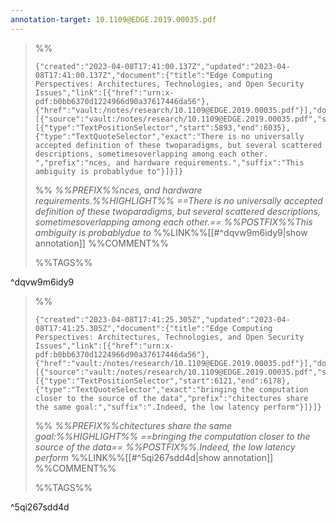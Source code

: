 ```yaml
---
annotation-target: 10.1109@EDGE.2019.00035.pdf
---
```



>%%
>```annotation-json
>{"created":"2023-04-08T17:41:00.137Z","updated":"2023-04-08T17:41:00.137Z","document":{"title":"Edge Computing Perspectives: Architectures, Technologies, and Open Security Issues","link":[{"href":"urn:x-pdf:b0bb6370d1224966d90a37617446da56"},{"href":"vault:/notes/research/10.1109@EDGE.2019.00035.pdf"}],"documentFingerprint":"b0bb6370d1224966d90a37617446da56"},"uri":"vault:/notes/research/10.1109@EDGE.2019.00035.pdf","target":[{"source":"vault:/notes/research/10.1109@EDGE.2019.00035.pdf","selector":[{"type":"TextPositionSelector","start":5893,"end":6035},{"type":"TextQuoteSelector","exact":"There is no universally accepted definition of these twoparadigms, but several scattered descriptions, sometimesoverlapping among each other. ","prefix":"nces, and hardware requirements.","suffix":"This ambiguity is probablydue to"}]}]}
>```
>%%
>*%%PREFIX%%nces, and hardware requirements.%%HIGHLIGHT%% ==There is no universally accepted definition of these twoparadigms, but several scattered descriptions, sometimesoverlapping among each other.== %%POSTFIX%%This ambiguity is probablydue to*
>%%LINK%%[[#^dqvw9m6idy9|show annotation]]
>%%COMMENT%%
>
>%%TAGS%%
>
^dqvw9m6idy9


>%%
>```annotation-json
>{"created":"2023-04-08T17:41:25.305Z","updated":"2023-04-08T17:41:25.305Z","document":{"title":"Edge Computing Perspectives: Architectures, Technologies, and Open Security Issues","link":[{"href":"urn:x-pdf:b0bb6370d1224966d90a37617446da56"},{"href":"vault:/notes/research/10.1109@EDGE.2019.00035.pdf"}],"documentFingerprint":"b0bb6370d1224966d90a37617446da56"},"uri":"vault:/notes/research/10.1109@EDGE.2019.00035.pdf","target":[{"source":"vault:/notes/research/10.1109@EDGE.2019.00035.pdf","selector":[{"type":"TextPositionSelector","start":6121,"end":6178},{"type":"TextQuoteSelector","exact":"bringing the computation closer to the source of the data","prefix":"chitectures share the same goal:","suffix":".Indeed, the low latency perform"}]}]}
>```
>%%
>*%%PREFIX%%chitectures share the same goal:%%HIGHLIGHT%% ==bringing the computation closer to the source of the data== %%POSTFIX%%.Indeed, the low latency perform*
>%%LINK%%[[#^5qi267sdd4d|show annotation]]
>%%COMMENT%%
>
>%%TAGS%%
>
^5qi267sdd4d
